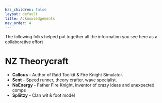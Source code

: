 ```yaml
---
has_children: false
layout: default
title: Acknowledgements
nav_order: 4
---
```

The following folks helped put together all the information you see here as a collaborative effort

# NZ Theorycraft

* **Callous** - Author of Raid Toolkit & Fire Knight Simulator.
* **Sent** - Speed runner, theory crafter, wave specialist.
* **NoEnergy** - Father Fire Knight, inventor of crazy ideas and unexpected comps
* **Spliitzy** - Clan wit & foot model

